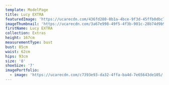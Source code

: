 ```yaml
---
template: ModelPage
title: Lucy EXTRA
featuredImage: 'https://ucarecdn.com/436fd280-0b1a-4bce-9f3d-45ffb0dbc743/'
imageThumbnail: 'https://ucarecdn.com/3a67e998-49f5-4f3b-901c-28b74d9b9169/'
firstName: Lucy EXTRA
collection: Extras
height: 167cm
measurementType: bust
bust: 85cm
waist: 62cm
hips: 93cm
size: '8'
shoeSize: '7'
imagePortfolio:
  - image: 'https://ucarecdn.com/c7393e93-da32-4ffa-ba4d-7e65643de105/'
---
```


